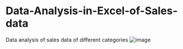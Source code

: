 # Data-Analysis-in-Excel-of-Sales-data
Data analysis of sales data of different categories 
![image](https://user-images.githubusercontent.com/36518896/163706604-db86e168-499f-4a7e-bea5-ff9efe7112d6.png)
